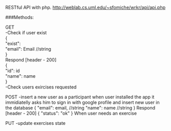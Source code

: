 RESTful API with php. 
http://weblab.cs.uml.edu/~sfomiche/wrkr/api/api.php

###Methods:

GET  
-Check if user exist  
{  
"exist":  
"email": Email  //string  
}  
Respond [header - 200]  
{  
"id": id  
"name": name  
}  
-Check users exircises requested   





POST
-insert a new user as a participant
when user installed the app it immidiatelly asks him to sign in with google profile and insert new user in the database
{
"email": email,  //string
"name": name  //string
}
Respond [header - 200]
{
"status": "ok"
}
When user needs an exercise




PUT
-update exercises state

